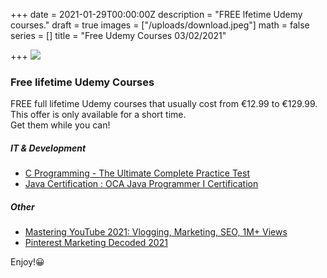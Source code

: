+++
date = 2021-01-29T00:00:00Z
description = "FREE lfetime Udemy courses."
draft = true
images = ["/uploads/download.jpeg"]
math = false
series = []
title = "Free Udemy Courses 03/02/2021"

+++
![](/uploads/download.jpeg)

### Free lifetime Udemy Courses

FREE full lifetime Udemy courses that usually cost from €12.99 to €129.99. This offer is only available for a short time.  
Get them while you can!

##### IT & Development

* [C Programming - The Ultimate Complete Practice Test](https://www.udemy.com/course/c-programming-the-ultimate-complete-practice-test/?ranMID=39197&ranEAID=TnL5HPStwNw&ranSiteID=TnL5HPStwNw-5TiWQoJj2RvPvyodygL7lQ&utm_source=aff-campaign&utm_medium=udemyads&LSNPUBID=TnL5HPStwNw&couponCode=FREE-TEST "C Programming")
* [Java Certification : OCA Java Programmer I Certification](https://www.udemy.com/course/java-certification-oca-java-programmer-i-certification/?ranMID=39197&ranEAID=TnL5HPStwNw&ranSiteID=TnL5HPStwNw-KNNa5TjlXr2Dkqlnz8Arng&utm_source=aff-campaign&utm_medium=udemyads&LSNPUBID=TnL5HPStwNw&couponCode=F42A40FB87B0D962E65A "Java")

##### Other

* [Mastering YouTube 2021: Vlogging, Marketing, SEO, 1M+ Views](https://www.udemy.com/course/mastering-youtube-2021/?ranMID=39197&ranEAID=TnL5HPStwNw&ranSiteID=TnL5HPStwNw-AQcmVtjh8dINNtQnSv673g&LSNPUBID=TnL5HPStwNw&utm_source=aff-campaign&utm_medium=udemyads&couponCode=YOUTUBE1 "Youtube marketing")
* [Pinterest Marketing Decoded 2021](https://www.udemy.com/course/pinterest-marketing-decoded-2021/?ranMID=39197&ranEAID=TnL5HPStwNw&ranSiteID=TnL5HPStwNw-URKkFYwcIKLCLg.sfhyPnQ&LSNPUBID=TnL5HPStwNw&utm_source=aff-campaign&utm_medium=udemyads&couponCode=FREE10)

Enjoy!😀